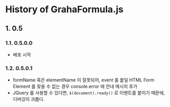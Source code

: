 # History of GrahaFormula.js

## 1. 0.5

### 1.1. 0.5.0.0

- 배포 시작

### 1.2. 0.5.0.1

- formName 혹은 elementName 이 잘못되어, event 를 붙일 HTML Form Element 를 찾을 수 없는 경우 console.error 에 안내 메시지 추가
- JQuery 를 사용할 수 있다면, ```$(document).ready()``` 로 이벤트를 붙이기 때문에, 디버깅이 괴롭다.
